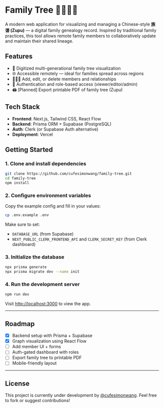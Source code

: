 # Family Tree 👨‍👩‍👧‍👦

A modern web application for visualizing and managing a Chinese-style **族谱 (Zupu)** — a digital family genealogy record. Inspired by traditional family practices, this tool allows remote family members to collaboratively update and maintain their shared lineage.

## Features

- 📜 Digitized multi-generational family tree visualization
- 🌐 Accessible remotely — ideal for families spread across regions
- 🧑‍🤝‍🧑 Add, edit, or delete members and relationships
- 🔐 Authentication and role-based access (viewer/editor/admin)
- 🖨️ [Planned] Export printable PDF of family tree (Zupu)

## Tech Stack

- **Frontend**: Next.js, Tailwind CSS, React Flow
- **Backend**: Prisma ORM + Supabase (PostgreSQL)
- **Auth**: Clerk (or Supabase Auth alternative)
- **Deployment**: Vercel

## Getting Started

### 1. Clone and install dependencies

```bash
git clone https://github.com/cufesimonwang/family-tree.git
cd family-tree
npm install
```

### 2. Configure environment variables

Copy the example config and fill in your values:

```bash
cp .env.example .env
```

Make sure to set:

- `DATABASE_URL` (from Supabase)
- `NEXT_PUBLIC_CLERK_FRONTEND_API` and `CLERK_SECRET_KEY` (from Clerk dashboard)

### 3. Initialize the database

```bash
npx prisma generate
npx prisma migrate dev --name init
```

### 4. Run the development server

```bash
npm run dev
```

Visit [http://localhost:3000](http://localhost:3000) to view the app.

---

## Roadmap

- [x] Backend setup with Prisma + Supabase
- [x] Graph visualization using React Flow
- [ ] Add member UI + forms
- [ ] Auth-gated dashboard with roles
- [ ] Export family tree to printable PDF
- [ ] Mobile-friendly layout

---

## License

This project is currently under development by [@cufesimonwang](https://github.com/cufesimonwang). Feel free to fork or suggest contributions!